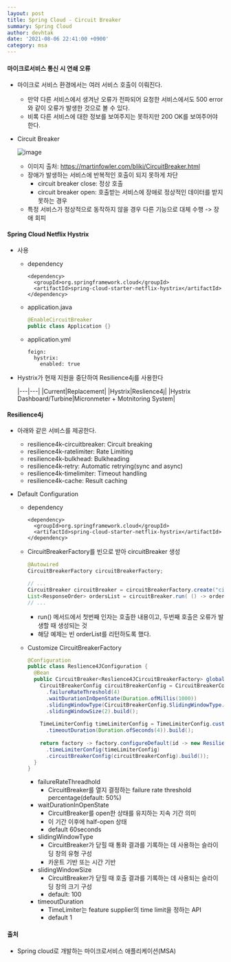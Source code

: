 ```yaml
---
layout: post
title: Spring Cloud - Circuit Breaker
summary: Spring Cloud
author: devhtak
date: '2021-08-06 22:41:00 +0900'
category: msa
---
```


#### 마이크로서비스 통신 시 연쇄 오류

- 마이크로 서비스 환경에서는 여러 서비스 호출이 이뤄진다.
  - 만약 다른 서비스에서 생겨난 오류가 전파되어 요청한 서비스에서도 500 error와 같이 오류가 발생한 것으로 볼 수 있다.
  - 비록 다른 서비스에 대한 정보를 보여주지는 못하지만 200 OK를 보여주어야 한다.
  
- Circuit Breaker
  
  ![image](https://user-images.githubusercontent.com/42403023/128479637-01a12079-f983-4b1a-897a-60afddf65c58.png)

  * 이미지 출처: https://martinfowler.com/bliki/CircuitBreaker.html
  
  - 장애가 발생하는 서비스에 반복적인 호출이 되지 못하게 차단
    - circuit breaker close: 정상 호출
    - circuit breaker open: 호출받는 서비스에 장애로 정상적인 데이터를 받지 못하는 경우
  - 특정 서비스가 정상적으로 동작하지 않을 경우 다른 기능으로 대체 수행 -> 장애 회피

#### Spring Cloud Netflix Hystrix

- 사용
  - dependency
    ```
    <dependency>
      <groupId>org.springframework.cloud</groupId>
      <artifactId>spring-cloud-starter-netflix-hystrix</artifactId>
    </dependency>
    ```
    
  - application.java
    ```java
    @EnableCircuitBreaker
    public class Application {}
    ```
    
  - application.yml
    ```
    feign:
      hystrix:
        enabled: true
    ```

- Hystrix가 현재 지원을 중단하여 Resilience4j를 사용한다
  
  |---|---|
  |Current|Replacement|
  |Hystrix|Reslience4j|
  |Hystrix Dashboard/Turbine|Micronmeter + Motnitoring System|
  

#### Resilience4j

- 아래와 같은 서비스를 제공한다.
  - resilience4k-circuitbreaker: Circuit breaking
  - resilience4k-ratelimiter: Rate Limiting
  - resilience4k-bulkhead: Bulkheading
  - resilience4k-retry: Automatic retrying(sync and async)
  - resilience4k-timelimiter: Timeout handling
  - resilience4k-cache: Result caching

- Default Configuration
  - dependency
    ```
    <dependency>
      <groupId>org.springframework.cloud</groupId>
      <artifactId>spring-cloud-starter-netflix-hystrix</artifactId>
    </dependency>
    ```

  - CircuitBreakerFactory를 빈으로 받아 circuitBreaker 생성
    ```java
    @Autowired
    CircuitBreakerFactory circuitBreakerFactory;
    
    // ...
    CircuitBreaker circuitBreaker = circuitBreakerFactory.create("circuitbreaker");
    List<ResponseOrder> ordersList = circuitBreaker.run( () -> orderServiceClient.getOrders(userId), throwable -> new ArrayList<>());
    // ...
    ```
    - run() 메서드에서 첫번째 인자는 호출한 내용이고, 두번째 호출은 오류가 발생할 때 생성되는 것
    - 해당 예제는 빈 orderList를 리턴하도록 했다.
  
  - Customize CircuitBreakerFactory
    ```java
    @Configuration
    public class Reslience4JConfiguration {
      @Bean
      public CircuitBreaker<Reslience4JCircuitBreakerFactory> globalCustomConfiguration() {
        CircuitBreakerConfig circuitBreakerConfig = CircuitBreakerConfig.custom()
          .failureRateThreshold(4)
          .waitDurationInOpenState(Duration.ofMillis(1000))
          .slidingWindowType(CircuitBreakerConfig.SlidingWindowType.COUNT_BASED)
          .slidingWindowSize(2).build();
          
        TimeLimiterConfig timeLimiterConfig = TimeLimiterConfig.custom()
          .timeoutDuration(Duration.ofSeconds(4)).build();
          
        return factory -> factory.configureDefault(id -> new Resilience4JConfigBuilder(id)
          .timeLimiterConfig(timeLimiterConfig)
          .circuitBreakerConfig(circuitBreakerConfig).build());
      }
    }
    ```
    - failureRateThreadhold
      - CircuitBreaker를 열지 결정하는 failure rate threshold percentage(default: 50%)
    - waitDurationInOpenState
      - CircuitBreaker를 open한 상태를 유지하는 지속 기간 의미
      - 이 기간 이후에 half-open 상태
      - default 60seconds
    - slidingWindowType
      - CircuitBreaker가 닫힐 때 통화 결과를 기록하는 데 사용하는 슬라이딩 창의 유형 구성
      - 카운트 기반 또는 시간 기반
    - slidingWindowSize
      - CircuitBreaker가 닫힐 때 호출 결과를 기록하는 데 사용되는 슬라이딩 창의 크기 구성
      - default: 100
    - timeoutDuration
      - TimeLimiter는 feature supplier의 time limit을 정하는 API
      - default 1

#### 출처

- Spring cloud로 개발하는 마이크로서비스 애플리케이션(MSA)



